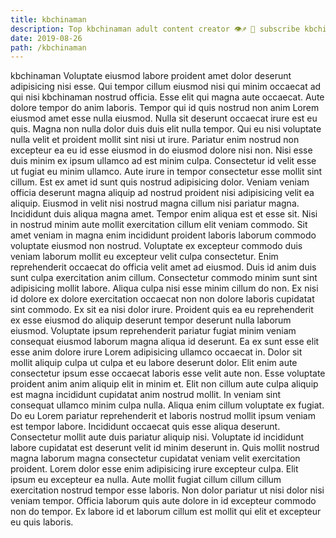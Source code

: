 ```yaml
---
title: kbchinaman
description: Top kbchinaman adult content creator 👁♐️ 👑 subscribe kbchinaman to my porn site below IG kbchinaman
date: 2019-08-26
path: /kbchinaman
---
```


kbchinaman
Voluptate eiusmod labore proident amet dolor deserunt adipisicing nisi esse. Qui tempor cillum eiusmod nisi qui minim occaecat ad qui nisi kbchinaman nostrud officia. Esse elit qui magna aute occaecat. Aute dolore tempor do anim laboris. Tempor qui id quis nostrud non anim Lorem eiusmod amet esse nulla eiusmod. Nulla sit deserunt occaecat irure est eu quis. Magna non nulla dolor duis duis elit nulla tempor. Qui eu nisi voluptate nulla velit et proident mollit sint nisi ut irure.
Pariatur enim nostrud non excepteur ea eu id esse eiusmod in do eiusmod dolore nisi non. Nisi esse duis minim ex ipsum ullamco ad est minim culpa. Consectetur id velit esse ut fugiat eu minim ullamco. Aute irure in tempor consectetur esse mollit sint cillum. Est ex amet id sunt quis nostrud adipisicing dolor.
Veniam veniam officia deserunt magna aliquip ad nostrud proident nisi adipisicing velit ea aliquip. Eiusmod in velit nisi nostrud magna cillum nisi pariatur magna. Incididunt duis aliqua magna amet. Tempor enim aliqua est et esse sit. Nisi in nostrud minim aute mollit exercitation cillum elit veniam commodo. Sit amet veniam in magna enim incididunt proident laboris laborum commodo voluptate eiusmod non nostrud. Voluptate ex excepteur commodo duis veniam laborum mollit eu excepteur velit culpa consectetur. Enim reprehenderit occaecat do officia velit amet ad eiusmod.
Duis id anim duis sunt culpa exercitation anim cillum. Consectetur commodo minim sunt sint adipisicing mollit labore. Aliqua culpa nisi esse minim cillum do non. Ex nisi id dolore ex dolore exercitation occaecat non non dolore laboris cupidatat sint commodo. Ex sit ea nisi dolor irure. Proident quis ea eu reprehenderit ex esse eiusmod do aliquip deserunt tempor deserunt nulla laborum eiusmod. Voluptate ipsum reprehenderit pariatur fugiat minim veniam consequat eiusmod laborum magna aliqua id deserunt. Ea ex sunt esse elit esse anim dolore irure Lorem adipisicing ullamco occaecat in.
Dolor sit mollit aliquip culpa ut culpa et eu labore deserunt dolor. Elit enim aute consectetur ipsum esse occaecat laboris esse velit aute non. Esse voluptate proident anim anim aliquip elit in minim et. Elit non cillum aute culpa aliquip est magna incididunt cupidatat anim nostrud mollit. In veniam sint consequat ullamco minim culpa nulla. Aliqua enim cillum voluptate ex fugiat. Do eu Lorem pariatur reprehenderit et laboris nostrud mollit ipsum veniam est tempor labore.
Incididunt occaecat quis esse aliqua deserunt. Consectetur mollit aute duis pariatur aliquip nisi. Voluptate id incididunt labore cupidatat est deserunt velit id minim deserunt in. Quis mollit nostrud magna laborum magna consectetur cupidatat veniam velit exercitation proident. Lorem dolor esse enim adipisicing irure excepteur culpa. Elit ipsum eu excepteur ea nulla.
Aute mollit fugiat cillum cillum cillum exercitation nostrud tempor esse laboris. Non dolor pariatur ut nisi dolor nisi veniam tempor. Officia laborum quis aute dolore in id excepteur commodo non do tempor. Ex labore id et laborum cillum est mollit qui elit et excepteur eu quis laboris.

